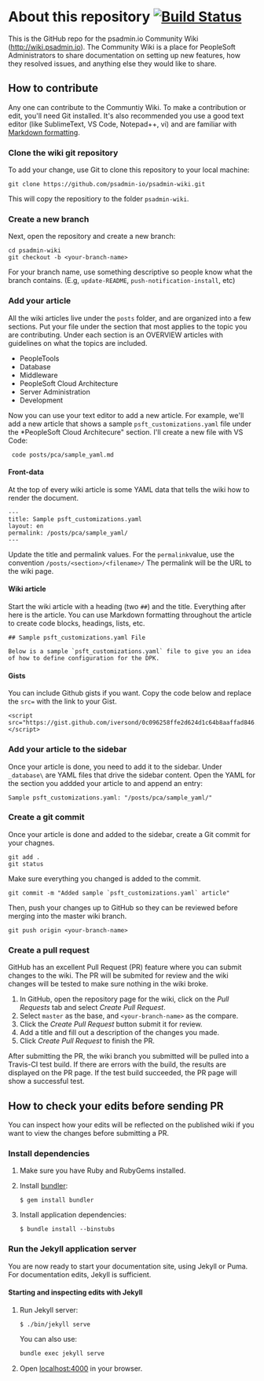 # About this repository [![Build Status](https://travis-ci.org/psadmin-io/psadmin-wiki.svg?branch=master)](https://travis-ci.org/psadmin-io/psadmin-wiki)

This is the GitHub repo for the psadmin.io Community Wiki (<http://wiki.psadmin.io>). The Community Wiki is a place for PeopleSoft Administrators to share documentation on setting up new features, how they resolved issues, and anything else they would like to share.

## How to contribute

Any one can contribute to the Communtiy Wiki. To make a contribution or edit, you'll need Git installed. It's also recommended you use a good text editor (like SublimeText, VS Code, Notepad++, vi) and are familiar with [Markdown formatting](https://guides.github.com/features/mastering-markdown/). 

### Clone the wiki git repository

To add your change, use Git to clone this repository to your local machine:

    git clone https://github.com/psadmin-io/psadmin-wiki.git

This will copy the repositiory to the folder `psadmin-wiki`. 

### Create a new branch

Next, open the repository and create a new branch:

    cd psadmin-wiki
    git checkout -b <your-branch-name>

For your branch name, use something descriptive so people know what the branch contains. (E.g, `update-README`, `push-notification-install`, etc)

### Add your article

All the wiki articles live under the `posts` folder, and are organized into a few sections. Put your file under the section that most applies to the topic you are contributing. Under each section is an OVERVIEW articles with guidelines on what the topics are included.

* PeopleTools
* Database
* Middleware
* PeopleSoft Cloud Architecture
* Server Administration
* Development

Now you can use your text editor to add a new article. For example, we'll add a new article that shows a sample `psft_customizations.yaml` file under the *PeopleSoft Cloud Architecure" section. I'll create a new file with VS Code:

     code posts/pca/sample_yaml.md

#### Front-data

At the top of every wiki article is some YAML data that tells the wiki how to render the document.

    ---
    title: Sample psft_customizations.yaml
    layout: en
    permalink: /posts/pca/sample_yaml/
    ---

Update the title and permalink values. For the `permalink`value, use the convention `/posts/<section>/<filename>/` The permalink will be the URL to the wiki page.

#### Wiki article

Start the wiki article with a heading (two `##`) and the title. Everything after here is the article. You can use Markdown formatting throughout the article to create code blocks, headings, lists, etc.

    ## Sample psft_customizations.yaml File

    Below is a sample `psft_customizations.yaml` file to give you an idea of how to define configuration for the DPK.

#### Gists

You can include Github gists if you want. Copy the code below and replace the `src=` with the link to your Gist.

    <script src="https://gist.github.com/iversond/0c096258ffe2d624d1c64b8aaffad846.js"> </script>

### Add your article to the sidebar

Once your article is done, you need to add it to the sidebar. Under `_database\` are YAML files that drive the sidebar content. Open the YAML for the section you addded your article to and append an entry:

    Sample psft_customizations.yaml: "/posts/pca/sample_yaml/"

### Create a git commit

Once your article is done and added to the sidebar, create a Git commit for your chagnes.

    git add .
    git status 

Make sure everything you changed is added to the commit.

    git commit -m "Added sample `psft_customizations.yaml` article"

Then, push your changes up to GitHub so they can be reviewed before merging into the master wiki branch.

    git push origin <your-branch-name>

### Create a pull request

GitHub has an excellent Pull Request (PR) feature where you can submit changes to the wiki. The PR will be submited for review and the wiki changes will be tested to make sure nothing in the wiki broke.

1. In GitHub, open the repository page for the wiki, click on the *Pull Requests* tab and select *Create Pull Request*.
1. Select `master` as the base, and `<your-branch-name>` as the compare.
1. Click the *Create Pull Request* button submit it for review.
1. Add a title and fill out a description of the changes you made.
1. Click *Create Pull Request* to finish the PR.

After submitting the PR, the wiki branch you submitted will be pulled into a Travis-CI test build. If there are errors with the build, the results are displayed on the PR page. If the test build succeeded, the PR page will show a successful test.

## How to check your edits before sending PR

You can inspect how your edits will be reflected on the published wiki if you want to view the changes before submitting a PR. 

### Install dependencies

1. Make sure you have Ruby and RubyGems installed.

1. Install [bundler](http://bundler.io/):

    ```sh-session
    $ gem install bundler
    ```

1. Install application dependencies:

    ```sh-session
    $ bundle install --binstubs
    ```

### Run the Jekyll application server

You are now ready to start your documentation site, using Jekyll or Puma.
For documentation edits, Jekyll is sufficient.

#### Starting and inspecting edits with Jekyll

1. Run Jekyll server:

    ```sh-session
    $ ./bin/jekyll serve
    ```

    You can also use:

    ```powershell
    bundle exec jekyll serve
    ```

1. Open [localhost:4000](http://localhost:4000/) in your browser.

